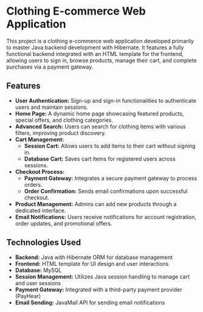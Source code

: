 
<h1>Clothing E-commerce Web Application</h1>

<p>This project is a clothing e-commerce web application developed primarily to master Java backend development with Hibernate. It features a fully functional backend integrated with an HTML template for the frontend, allowing users to sign in, browse products, manage their cart, and complete purchases via a payment gateway.</p>

<h2>Features</h2>
<ul>
    <li><strong>User Authentication:</strong> Sign-up and sign-in functionalities to authenticate users and maintain sessions.</li>
    <li><strong>Home Page:</strong> A dynamic home page showcasing featured products, special offers, and clothing categories.</li>
    <li><strong>Advanced Search:</strong> Users can search for clothing items with various filters, improving product discovery.</li>
    <li><strong>Cart Management:</strong>
        <ul>
            <li><strong>Session Cart:</strong> Allows users to add items to their cart without signing in.</li>
            <li><strong>Database Cart:</strong> Saves cart items for registered users across sessions.</li>
        </ul>
    </li>
    <li><strong>Checkout Process:</strong>
        <ul>
            <li><strong>Payment Gateway:</strong> Integrates a secure payment gateway to process orders.</li>
            <li><strong>Order Confirmation:</strong> Sends email confirmations upon successful checkout.</li>
        </ul>
    </li>
    <li><strong>Product Management:</strong> Admins can add new products through a dedicated interface.</li>
    <li><strong>Email Notifications:</strong> Users receive notifications for account registration, order updates, and promotional offers.</li>
</ul>

<h2>Technologies Used</h2>
<ul>
    <li><strong>Backend:</strong> Java with Hibernate ORM for database management</li>
    <li><strong>Frontend:</strong> HTML template for UI design and user interactions</li>
    <li><strong>Database:</strong> MySQL</li>
    <li><strong>Session Management:</strong> Utilizes Java session handling to manage cart and user sessions</li>
    <li><strong>Payment Gateway:</strong> Integrated with a third-party payment provider (PayHear)</li>
    <li><strong>Email Sending:</strong> JavaMail API for sending email notifications</li>
</ul>

